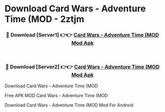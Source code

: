 # Download Card Wars - Adventure Time (MOD - 2ztjm



<div align="center">
<h3>🔴 Download [Server1] 👉👉 <a href="https://momento.my/?title=Card_Wars_-_Adventure_Time_(MOD">Card Wars - Adventure Time (MOD Mod Apk</a></h3><br>

<h3>🔴 Download [Server2] 👉👉 <a href="https://momento.my/?title=Card_Wars_-_Adventure_Time_(MOD">Card Wars - Adventure Time (MOD Mod Apk</a></h3>
</div>



Download Card Wars - Adventure Time (MOD 

Free APK MOD Card Wars - Adventure Time (MOD 

Download Card Wars - Adventure Time (MOD Mod For Android
